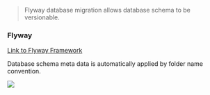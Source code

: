 > Flyway database migration allows database schema to be versionable.
### Flyway
[Link to Flyway Framework](https://flywaydb.org/)

Database schema meta data is automatically applied by folder name convention.

![](https://user-images.githubusercontent.com/21327244/27605346-05e926c8-5b42-11e7-8d3d-dea69650efbf.png)
